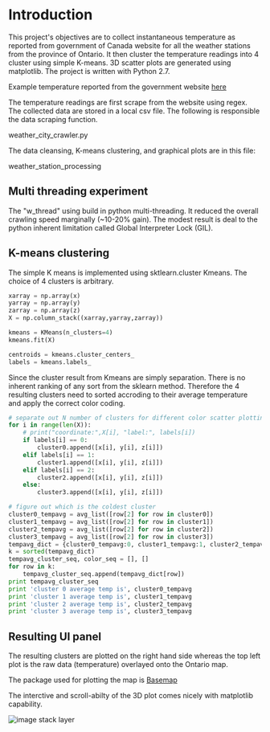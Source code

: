 # Introduction

This project's objectives are to collect instantaneous temperature as reported from government of Canada website for all the weather stations from the province of Ontario. It then cluster the temperature readings into 4 cluster using simple K-means.  3D scatter plots are generated using matplotlib.  The project is written with Python 2.7.

Example temperature reported from the government website [here](https://weather.gc.ca/city/pages/on-82_metric_e.html)

The temperature readings are first scrape from the website using regex. The collected data are stored in a local csv file.  The following is responsible the data scraping function.   

weather_city_crawler.py

The data cleansing, K-means clustering, and graphical plots are in this file:

weather_station_processing

## Multi threading experiment

The "w_thread" using build in python multi-threading. It reduced the overall crawling speed marginally (~10-20% gain).  The modest result is deal to the python inherent limitation called Global Interpreter Lock (GIL).

## K-means clustering

The simple K means is implemented using sktlearn.cluster Kmeans.  The choice of 4 clusters is arbitrary.

```python
xarray = np.array(x)
yarray = np.array(y)
zarray = np.array(z)
X = np.column_stack((xarray,yarray,zarray))

kmeans = KMeans(n_clusters=4)
kmeans.fit(X)

centroids = kmeans.cluster_centers_
labels = kmeans.labels_

```


Since the cluster result from Kmeans are simply separation. There is no inherent ranking of any sort from the sklearn method.  Therefore the 4 resulting clusters need to sorted accroding to their average temperature and apply the correct color coding. 


```python
# separate out N number of clusters for different color scatter plotting
for i in range(len(X)):
    # print("coordinate:",X[i], "label:", labels[i])
    if labels[i] == 0:
    	cluster0.append([x[i], y[i], z[i]])
    elif labels[i] == 1:
    	cluster1.append([x[i], y[i], z[i]])
    elif labels[i] == 2:
    	cluster2.append([x[i], y[i], z[i]])
    else:
		cluster3.append([x[i], y[i], z[i]])

# figure out which is the coldest cluster
cluster0_tempavg = avg_list([row[2] for row in cluster0])
cluster1_tempavg = avg_list([row[2] for row in cluster1])
cluster2_tempavg = avg_list([row[2] for row in cluster2])
cluster3_tempavg = avg_list([row[2] for row in cluster3])
tempavg_dict = {cluster0_tempavg:0, cluster1_tempavg:1, cluster2_tempavg:2, cluster3_tempavg:3}
k = sorted(tempavg_dict)
tempavg_cluster_seq, color_seq = [], []
for row in k:
	tempavg_cluster_seq.append(tempavg_dict[row])
print tempavg_cluster_seq
print 'cluster 0 average temp is', cluster0_tempavg
print 'cluster 1 average temp is', cluster1_tempavg
print 'cluster 2 average temp is', cluster2_tempavg
print 'cluster 3 average temp is', cluster3_tempavg

```

## Resulting UI panel 

The resulting clusters are plotted on the right hand side whereas the top left plot is the raw data (temperature) overlayed onto the Ontario map.

The package used for plotting the map is [Basemap](https://matplotlib.org/basemap/)

The interctive and scroll-abilty of the 3D plot comes nicely with matplotlib capability. 

![image stack layer]()
